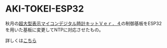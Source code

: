# AKI-TOKEI-ESP32

秋月の[超大型表示マイコンデジタル時計キットＶｅｒ．４](https://akizukidenshi.com/catalog/g/gK-04379/)の制御基板をESP32を用いた基板に変更してNTPに対応させたもの。

詳しくは[こちら](https://www.kerislab.jp/posts/2017-07-23-aki-clock/)
